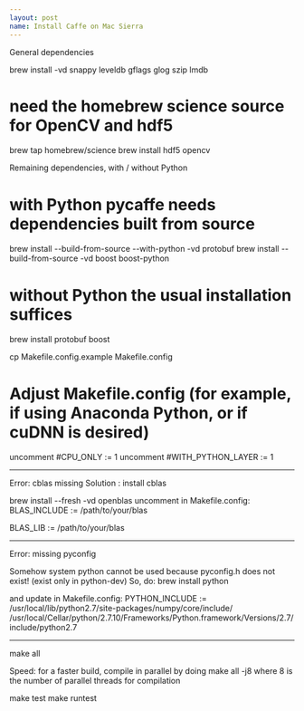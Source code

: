 ```yaml
---
layout: post
name: Install Caffe on Mac Sierra
---
```


General dependencies

brew install -vd snappy leveldb gflags glog szip lmdb
# need the homebrew science source for OpenCV and hdf5
brew tap homebrew/science
brew install hdf5 opencv

Remaining dependencies, with / without Python

# with Python pycaffe needs dependencies built from source
brew install --build-from-source --with-python -vd protobuf
brew install --build-from-source -vd boost boost-python
# without Python the usual installation suffices
brew install protobuf boost


cp Makefile.config.example Makefile.config
# Adjust Makefile.config (for example, if using Anaconda Python, or if cuDNN is desired)

uncomment #CPU_ONLY := 1
uncomment #WITH_PYTHON_LAYER := 1

------------------
Error: cblas missing
Solution : install cblas

brew install --fresh -vd openblas
uncomment in Makefile.config:
BLAS_INCLUDE := /path/to/your/blas

BLAS_LIB := /path/to/your/blas

------------------

Error: missing pyconfig

Somehow system python cannot be used because pyconfig.h does not exist! (exist only in python-dev)
So, do:
brew install python 

and update in Makefile.config:
PYTHON_INCLUDE := /usr/local/lib/python2.7/site-packages/numpy/core/include/ /usr/local/Cellar/python/2.7.10/Frameworks/Python.framework/Versions/2.7/include/python2.7

------------------

make all

Speed: for a faster build, compile in parallel by doing make all -j8 where 8 is the number of parallel threads for compilation

make test
make runtest
